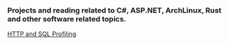 ### Projects and reading related to C#, ASP.NET, ArchLinux, Rust and other software related topics. 

[HTTP and SQL Profiling](http-sql-profiling.md)

<!-- Hi there 👋


**THX81/THX81** is a ✨ _special_ ✨ repository because its `README.md` (this file) appears on your GitHub profile.

Here are some ideas to get you started:

- 🔭 I’m currently working on ...
- 🌱 I’m currently learning ...
- 👯 I’m looking to collaborate on ...
- 🤔 I’m looking for help with ...
- 💬 Ask me about ...
- 📫 How to reach me: ...
- 😄 Pronouns: ...
- ⚡ Fun fact: ...
-->
